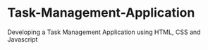 # Task-Management-Application
Developing a Task Management Application using HTML, CSS and Javascript
